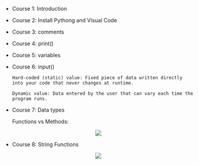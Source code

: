 - Course 1: Introduction

- Course 2: Install Pythong and Visual Code

- Course 3: comments

- Course 4: print()

- Course 5: variables

- Course 6: input()

      Hard-coded (static) value: Fixed piece of data written directly into your code that never changes at runtime.

      Dynamic value: Data entered by the user that can vary each time the program runs.

- Course 7: Data types

  Functions vs Methods:

<p align="center">
  <img src="https://github.com/user-attachments/assets/eae7e89d-c51f-45fd-9fa8-877fababab8a" />
</p>

- Course 8: String Functions

<p align="center">
  <img src="https://github.com/user-attachments/assets/4be9687e-bb27-44e1-b81f-c1b3451f89ab" />
</p>








